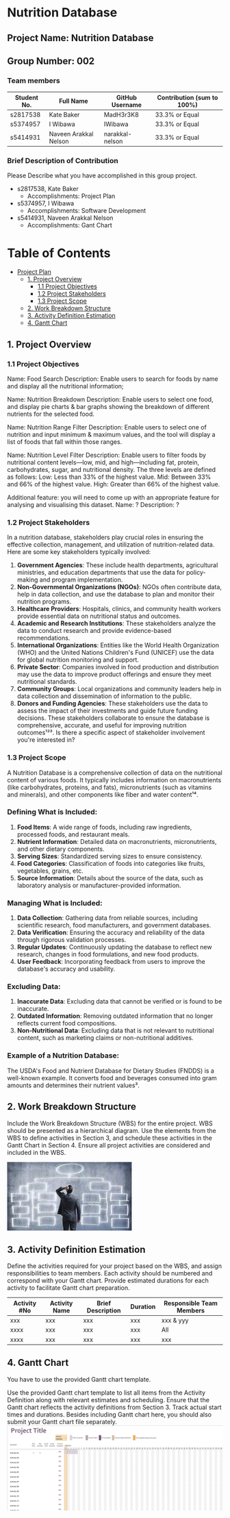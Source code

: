 # Nutrition Database

## Project Name: Nutrition Database
## Group Number: 002

### Team members

| Student No. | Full Name             | GitHub Username  | Contribution (sum to 100%) | 
|-------------|-----------------------|------------------|----------------------------|
| s2817538    | Kate Baker            | MadH3r3K8        | 33.3% or Equal             |
| s5374957    | I Wibawa              | IWibawa          | 33.3% or Equal             | 
| s5414931    | Naveen Arakkal Nelson | narakkal-nelson  | 33.3% or Equal             | 

### Brief Description of Contribution

Please Describe what you have accomplished in this group project.
- s2817538, Kate Baker
  - Accomplishments: Project Plan
- s5374957, I Wibawa
  - Accomplishments: Software Development 
- s5414931, Naveen Arakkal Nelson
  - Accomplishments: Gant Chart

<div style="page-break-after: always;"></div>



# Table of Contents

* [Project Plan](#project-plan)
  * [1. Project Overview](#1-project-overview)
    * [1.1 Project Objectives](#11-project-objectives)
    * [1.2 Project Stakeholders](#12-project-stakeholders)
    * [1.3 Project Scope](#13-project-scope)
  * [2. Work Breakdown Structure](#2-work-breakdown-structure)
  * [3. Activity Definition Estimation](#3-activity-definition-estimation)
  * [4. Gantt Chart](#4-gantt-chart)


<div style="page-break-after: always;"></div>



## 1. Project Overview

### 1.1 Project Objectives

Name: Food Search
Description: Enable users to search for foods by name and display all the nutritional information;

Name: Nutrition Breakdown
Description: Enable users to select one food, and display pie charts & bar graphs showing the breakdown of different nutrients for the selected food.

Name: Nutrition Range Filter
Description: Enable users to select one of nutrition and input minimum & maximum values, and the tool will display a list of foods that fall within those ranges.

Name: Nutrition Level Filter
Description: Enable users to filter foods by nutritional content levels—low, mid, and high—including fat, protein, carbohydrates, sugar, and nutritional density. The three levels are defined as follows:
Low: Less than 33% of the highest value.
Mid: Between 33% and 66% of the highest value.
High: Greater than 66% of the highest value.

Additional feature: you will need to come up with an appropriate feature for analysing and visualising this dataset.
Name: ?
Description: ?

### 1.2 Project Stakeholders

In a nutrition database, stakeholders play crucial roles in ensuring the effective collection, management, and utilization of nutrition-related data. Here are some key stakeholders typically involved:

1. **Government Agencies**: These include health departments, agricultural ministries, and education departments that use the data for policy-making and program implementation.
2. **Non-Governmental Organizations (NGOs)**: NGOs often contribute data, help in data collection, and use the database to plan and monitor their nutrition programs.
3. **Healthcare Providers**: Hospitals, clinics, and community health workers provide essential data on nutritional status and outcomes.
4. **Academic and Research Institutions**: These stakeholders analyze the data to conduct research and provide evidence-based recommendations.
5. **International Organizations**: Entities like the World Health Organization (WHO) and the United Nations Children's Fund (UNICEF) use the data for global nutrition monitoring and support.
6. **Private Sector**: Companies involved in food production and distribution may use the data to improve product offerings and ensure they meet nutritional standards.
7. **Community Groups**: Local organizations and community leaders help in data collection and dissemination of information to the public.
8. **Donors and Funding Agencies**: These stakeholders use the data to assess the impact of their investments and guide future funding decisions.
These stakeholders collaborate to ensure the database is comprehensive, accurate, and useful for improving nutrition outcomes¹²³.
Is there a specific aspect of stakeholder involvement you're interested in?

### 1.3 Project Scope

A Nutrition Database is a comprehensive collection of data on the nutritional content of various foods. It typically includes information on macronutrients (like carbohydrates, proteins, and fats), micronutrients (such as vitamins and minerals), and other components like fiber and water content¹⁴.

### Defining What is Included:
1. **Food Items**: A wide range of foods, including raw ingredients, processed foods, and restaurant meals.
2. **Nutrient Information**: Detailed data on macronutrients, micronutrients, and other dietary components.
3. **Serving Sizes**: Standardized serving sizes to ensure consistency.
4. **Food Categories**: Classification of foods into categories like fruits, vegetables, grains, etc.
5. **Source Information**: Details about the source of the data, such as laboratory analysis or manufacturer-provided information.

### Managing What is Included:
1. **Data Collection**: Gathering data from reliable sources, including scientific research, food manufacturers, and government databases.
2. **Data Verification**: Ensuring the accuracy and reliability of the data through rigorous validation processes.
3. **Regular Updates**: Continuously updating the database to reflect new research, changes in food formulations, and new food products.
4. **User Feedback**: Incorporating feedback from users to improve the database's accuracy and usability.

### Excluding Data:
1. **Inaccurate Data**: Excluding data that cannot be verified or is found to be inaccurate.
2. **Outdated Information**: Removing outdated information that no longer reflects current food compositions.
3. **Non-Nutritional Data**: Excluding data that is not relevant to nutritional content, such as marketing claims or non-nutritional additives.

### Example of a Nutrition Database:
The USDA's Food and Nutrient Database for Dietary Studies (FNDDS) is a well-known example. It converts food and beverages consumed into gram amounts and determines their nutrient values³.

## 2. Work Breakdown Structure

Include the Work Breakdown Structure (WBS) for the entire project. WBS should be presented as a hierarchical diagram. Use the elements from the WBS to define activities in Section 3, and schedule these activities in the Gantt Chart in Section 4. Ensure all project activities are considered and included in the WBS.

![WBS](./WBS.jpg)

## 3. Activity Definition Estimation

Define the activities required for your project based on the WBS, and assign responsibilities to team members. Each activity should be numbered and correspond with your Gantt chart. Provide estimated durations for each activity to facilitate Gantt chart preparation.

| Activity #No | Activity Name | Brief Description | Duration | Responsible Team Members |
|--------------|---------------|-------------------|----------|--------------------------|
| xxx          | xxx           | xxx               | xxx      | xxx \& yyy               |
| xxxx         | xxx           | xxx               | xxx      | All                      |
| xxxx         | xxx           | xxx               | xxx      | xxx                      |

## 4. Gantt Chart
You have to use the provided Gantt chart template.  

Use the provided Gantt chart template to list all items from the Activity Definition along with relevant estimates 
and scheduling. Ensure that the Gantt chart reflects the activity definitions from Section 3. Track actual start 
times and durations. Besides including Gantt chart here, you should also submit your Gantt chart file separately.
![Gantt Chart](./Gantt_chart.png)

